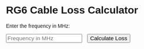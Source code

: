 <!DOCTYPE html>
<html lang="en">
<head>
  <meta charset="UTF-8">
  <title>RG6 Cable Loss Calculator</title>
  <style>
    body { font-family: Arial, sans-serif; margin: 40px; }
    label, input, button { font-size: 1.1em; }
    input { margin-right: 10px; }
  </style>
</head>
<body>
  <h1>RG6 Cable Loss Calculator</h1>
  <p>Enter the frequency in MHz:</p>
  <input type="number" id="frequency" placeholder="Frequency in MHz" step="any">
  <button onclick="calculateLoss()">Calculate Loss</button>
  <p id="result"></p>

  <script>
    function calculateLoss() {
      // Retrieve the entered frequency
      var frequency = parseFloat(document.getElementById("frequency").value);
      if (isNaN(frequency) || frequency <= 0) {
        document.getElementById("result").innerText = "Please enter a valid positive frequency.";
        return;
      }
      
      // Calculate loss using L(f) = 0.231 * f^0.484
      var loss = 0.231 * Math.pow(frequency, 0.484);
      
      // Display the result with two decimals
      document.getElementById("result").innerText =
        "Cable loss at " + frequency + " MHz is approximately " + loss.toFixed(2) + " dB per 100 ft.";
    }
  </script>
</body>
</html>
